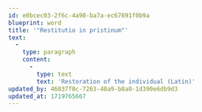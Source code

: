 ```yaml
---
id: e0bcec03-2f6c-4a90-ba7a-ec67891f0b9a
blueprint: word
title: '"Restitutio in pristinum"'
text:
  -
    type: paragraph
    content:
      -
        type: text
        text: 'Restoration of the individual (Latin)'
updated_by: 46037f0c-7263-40a9-b8a0-1d390e6db9d3
updated_at: 1719765667
---
```

